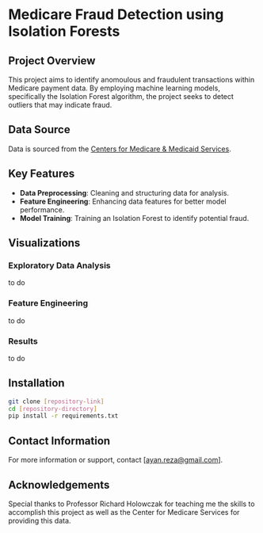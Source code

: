 # Medicare Fraud Detection using Isolation Forests

## Project Overview
This project aims to identify anomoulous and fraudulent transactions within Medicare payment data. By employing machine learning models, specifically the Isolation Forest algorithm, the project seeks to detect outliers that may indicate fraud.

## Data Source
Data is sourced from the [Centers for Medicare & Medicaid Services](https://console.cloud.google.com/marketplace/product/hhs/medicare?project=resonant-amulet-327023).

## Key Features
- **Data Preprocessing**: Cleaning and structuring data for analysis.
- **Feature Engineering**: Enhancing data features for better model performance.
- **Model Training**: Training an Isolation Forest to identify potential fraud.

## Visualizations

### Exploratory Data Analysis
to do 

### Feature Engineering
to do 

### Results
to do 

## Installation
```bash
git clone [repository-link]
cd [repository-directory]
pip install -r requirements.txt
```

## Contact Information
For more information or support, contact [ayan.reza@gmail.com].

## Acknowledgements
Special thanks to Professor Richard Holowczak for teaching me the skills to accomplish this project as well as the Center for Medicare Services for providing this data.
